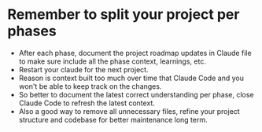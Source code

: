 # Remember to split your project per phases

- After each phase, document the project roadmap updates in Claude file to make sure include all the phase context, learnings, etc.
- Restart your claude for the next project.
- Reason is context built too much over time that Claude Code and you won't be able to keep track on the changes.
- So better to document the latest correct understanding per phase, close Claude Code to refresh the latest context.
- Also a good way to remove all unnecessary files, refine your project structure and codebase for better maintenance long term.
